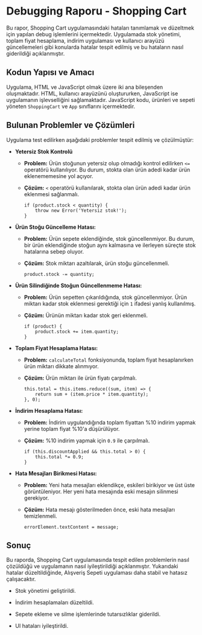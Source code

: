 # Debugging Raporu - Shopping Cart 

Bu rapor, Shopping Cart uygulamasındaki hataları tanımlamak ve düzeltmek için yapılan debug işlemlerini içermektedir. Uygulamada stok yönetimi, toplam fiyat hesaplama, indirim uygulaması ve kullanıcı arayüzü güncellemeleri gibi konularda hatalar tespit edilmiş ve bu hataların nasıl giderildiği açıklanmıştır.

## Kodun Yapısı ve Amacı

Uygulama, HTML ve JavaScript olmak üzere iki ana bileşenden oluşmaktadır. HTML, kullanıcı arayüzünü oluştururken, JavaScript ise uygulamanın işlevselliğini sağlamaktadır. JavaScript kodu, ürünleri ve sepeti yöneten `ShoppingCart` ve `App` sınıflarını içermektedir.

## Bulunan Problemler ve Çözümleri

Uygulama test edilirken aşağıdaki problemler tespit edilmiş ve çözülmüştür:

* **Yetersiz Stok Kontrolü**

    * **Problem:** Ürün stoğunun yetersiz olup olmadığı kontrol edilirken `<=` operatörü kullanılıyor. Bu durum, stokta olan ürün adedi kadar ürün eklenememesine yol açıyor.
    * **Çözüm:** `<` operatörü kullanılarak, stokta olan ürün adedi kadar ürün eklenmesi sağlanmalı.

        ``` 
        if (product.stock < quantity) { 
            throw new Error('Yetersiz stok!');
        }  
        ```
* **Ürün Stoğu Güncelleme Hatası:**

    * **Problem:** Ürün sepete eklendiğinde, stok güncellenmiyor. Bu durum, bir ürün eklendiğinde stoğun aynı kalmasına ve ilerleyen süreçte stok hatalarına sebep oluyor.
    * **Çözüm:** Stok miktarı azaltılarak, ürün stoğu güncellenmeli. 

        ``` 
        product.stock -= quantity;  
        ```
* **Ürün Silindiğinde Stoğun Güncellenmeme Hatası:**

    * **Problem:** Ürün sepetten çıkarıldığında, stok güncellenmiyor. Ürün miktarı kadar stok eklenmesi gerektiği için `1` ifadesi yanlış kullanılmış.
    * **Çözüm:** Ürünün miktarı kadar stok geri eklenmeli.

        ``` 
        if (product) {
            product.stock += item.quantity; 
        } 
        ```
* **Toplam Fiyat Hesaplama Hatası:**

    * **Problem:** `calculateTotal` fonksiyonunda, toplam fiyat hesaplanırken ürün miktarı dikkate alınmıyor.
    * **Çözüm:** Ürün miktarı ile ürün fiyatı çarpılmalı.

        ``` 
        this.total = this.items.reduce((sum, item) => {
            return sum + (item.price * item.quantity);
        }, 0);
        ```
* **İndirim Hesaplama Hatası:**

    * **Problem:** İndirim uygulandığında toplam fiyattan %10 indirim yapmak yerine toplam fiyat %10'a düşürülüyor.
    * **Çözüm:** %10 indirim yapmak için `0.9` ile çarpılmalı.

        ``` 
        if (this.discountApplied && this.total > 0) {
            this.total *= 0.9; 
        }
        ```
* **Hata Mesajları Birikmesi Hatası:**

    * **Problem:** Yeni hata mesajları eklendikçe, eskileri birikiyor ve üst üste görüntüleniyor. Her yeni hata mesajında eski mesajın silinmesi gerekiyor.
    * **Çözüm:** Hata mesajı gösterilmeden önce, eski hata mesajları temizlenmeli.

        ``` 
        errorElement.textContent = message;
        ```

## Sonuç

Bu raporda, Shopping Cart uygulamasında tespit edilen problemlerin nasıl çözüldüğü ve uygulamanın nasıl iyileştirildiği açıklanmıştır. Yukarıdaki hatalar düzeltildiğinde, Alışveriş Sepeti uygulaması daha stabil ve hatasız çalışacaktır. 

- Stok yönetimi geliştirildi.

- İndirim hesaplamaları düzeltildi.

- Sepete ekleme ve silme işlemlerinde tutarsızlıklar giderildi.

- UI hataları iyileştirildi.
